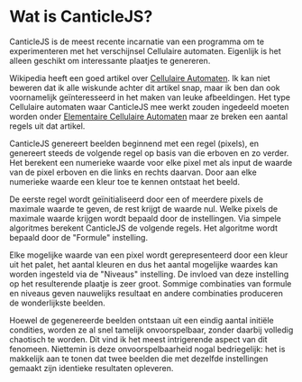 # Wat is CanticleJS?

CanticleJS is de meest recente incarnatie van een programma om te experimenteren met het verschijnsel Cellulaire automaten. Eigenlijk is het alleen geschikt om interessante plaatjes te genereren.

Wikipedia heeft een goed artikel over [Cellulaire Automaten](https://wikipedia.org/wiki/Cellular_automaton). Ik kan niet beweren dat ik alle wiskunde achter dit artikel snap, maar ik ben dan ook voornamelijk geïnteresseerd in het maken van leuke afbeeldingen. Het type Cellulaire automaten waar CanticleJS mee werkt zouden ingedeeld moeten worden onder [Elementaire Cellulaire Automaten](https://wikipedia.org/wiki/Cellular_automaton#Elementary_cellular_automata) maar ze breken een aantal regels uit dat artikel.

CanticleJS genereert beelden beginnend met een regel (pixels), en genereert steeds de volgende regel op basis van die erboven en zo verder. Het berekent een numerieke waarde voor elke pixel met als input de waarde van de pixel erboven en die links en rechts daarvan. Door aan elke numerieke waarde een kleur toe te kennen ontstaat het beeld.

De eerste regel wordt geïnitialiseerd door een of meerdere pixels de maximale waarde te geven, de rest krijgt de waarde nul. Welke pixels de maximale waarde krijgen wordt bepaald door de instellingen. Via simpele algoritmes berekent CanticleJS de volgende regels. Het algoritme wordt bepaald door de "Formule" instelling.

Elke mogelijke waarde van een pixel wordt gerepresenteerd door een kleur uit het palet, het aantal kleuren en dus het aantal mogelijke waardes kan worden ingesteld via de "Niveaus" instelling. De invloed van deze instelling op het resulterende plaatje is zeer groot. Sommige combinaties van formule en niveaus geven nauwelijks resultaat en andere combinaties produceren de wonderlijkste beelden.

Hoewel de gegenereerde beelden ontstaan uit een eindig aantal initiële condities, worden ze al snel tamelijk onvoorspelbaar, zonder daarbij volledig chaotisch te worden. Dit vind ik het meest intrigerende aspect van dit fenomeen. Niettemin is deze onvoorspelbaarheid nogal bedriegelijk: het is makkelijk aan te tonen dat twee beelden die met dezelfde instellingen gemaakt zijn identieke resultaten opleveren.

